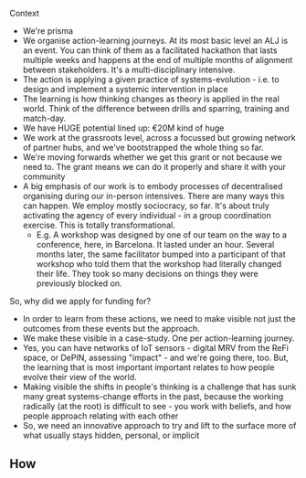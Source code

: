 Context
- We're prisma
- We organise action-learning journeys. At its most basic level an ALJ is an event. You can think of them as a facilitated hackathon that lasts multiple weeks and happens at the end of multiple months of alignment between stakeholders. It's a multi-disciplinary intensive. 
- The action is applying a given practice of systems-evolution - i.e. to design and implement a systemic intervention in place
- The learning is how thinking changes as theory is applied in the real world. Think of the difference between drills and sparring, training and match-day. 
- We have HUGE potential lined up: €20M kind of huge
- We work at the grassroots level, across a focussed but growing network of partner hubs, and we've bootstrapped the whole thing so far.
- We're moving forwards whether we get this grant or not because we need to. The grant means we can do it properly and share it with your community
- A big emphasis of our work is to embody processes of decentralised organising during our in-person intensives. There are many ways this can happen. We employ mostly sociocracy, so far. It's about truly activating the agency of every individual - in a group coordination exercise. This is totally transformational. 
	- E.g. A workshop was designed by one of our team on the way to a conference, here, in Barcelona. It lasted under an hour. Several months later, the same facilitator bumped into a participant of that workshop who told them that the workshop had literally changed their life. They took so many decisions on things they were previously blocked on.

So, why did we apply for funding for?
- In order to learn from these actions, we need to make visible not just the outcomes from these events but the approach. 
- We make these visible in a case-study. One per action-learning journey. 
- Yes, you can have networks of IoT sensors - digital MRV from the ReFi space, or DePIN, assessing "impact" - and we're going there, too. But, the learning that is most important important relates to how people evolve their view of the world. 
- Making visible the shifts in people's thinking is a challenge that has sunk many great systems-change efforts in the past, because the working radically (at the root) is difficult to see - you work with beliefs, and how people approach relating with each other
- So, we need an innovative approach to try and lift to the surface more of what usually stays hidden, personal, or implicit

How
- 